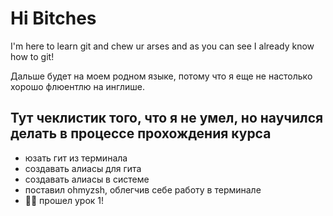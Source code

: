 # Hi Bitches

I'm here to learn git and chew ur arses and as you can see I already know how to git!

Дальше будет на моем родном языке, потому что я еще не настолько хорошо флюентлю на инглише.

## Тут чеклистик того, что я не умел, но научился делать в процессе прохождения курса

- юзать гит из терминала
- создавать алиасы для гита
- создавать алиасы в системе
- поставил ohmyzsh, облегчив себе работу в терминале
- 👌🏻 прошел урок 1!
